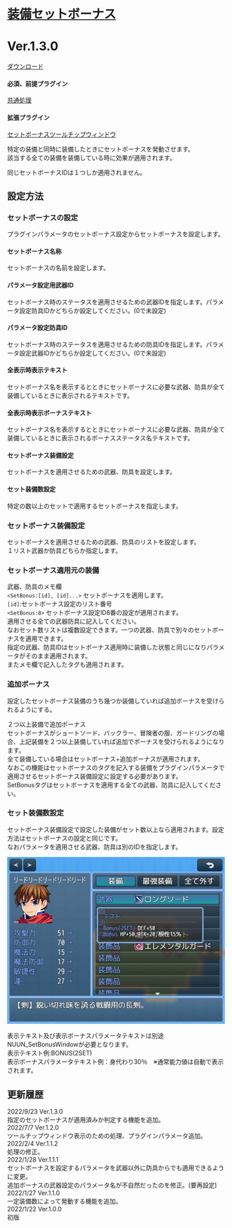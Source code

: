 # [装備セットボーナス](https://raw.githubusercontent.com/nuun888/MZ/master/NUUN_SetBonusEquip.js)
# Ver.1.3.0
[ダウンロード](https://raw.githubusercontent.com/nuun888/MZ/master/NUUN_SetBonusEquip.js)
#### 必須、前提プラグイン
[共通処理](https://github.com/nuun888/MZ/blob/master/README/Base.md)  
#### 拡張プラグイン
[セットボーナスツールチップウィンドウ](https://github.com/nuun888/MZ/blob/master/README/SetBonusWindow.md)  

特定の装備と同時に装備したときにセットボーナスを発動させます。  
該当する全ての装備を装備している時に効果が適用されます。  

同じセットボーナスIDは１つしか適用されません。  

## 設定方法
### セットボーナスの設定
プラグインパラメータのセットボーナス設定からセットボーナスを設定します。  

#### セットボーナス名称
セットボーナスの名前を設定します。  
#### パラメータ設定用武器ID
セットボーナス時のステータスを適用させるための武器IDを指定します。パラメータ設定防具IDかどちらか設定してください。(0で未設定)  
#### パラメータ設定防具ID
セットボーナス時のステータスを適用させるための防具IDを指定します。パラメータ設定武器IDかどちらか設定してください。(0で未設定)  
#### 全表示時表示テキスト
セットボーナス名を表示するとときにセットボーナスに必要な武器、防具が全て装備しているときに表示されるテキストです。  
#### 全表示時表示ボーナステキスト
セットボーナス名を表示するとときにセットボーナスに必要な武器、防具が全て装備しているときに表示されるボーナスステータス名テキストです。  
#### セットボーナス装備設定
セットボーナスを適用させるための武器、防具を設定します。  
#### セット装備数設定
特定の数以上のセットで適用するセットボーナスを指定します。  

### セットボーナス装備設定
セットボーナスを適用させるための武器、防具のリストを設定します。  
１リスト武器か防具どちらか指定します。  

### セットボーナス適用元の装備  
武器、防具のメモ欄  
`<SetBonus:[id], [id]...>` セットボーナスを適用します。  
`[id]`:セットボーナス設定のリスト番号  
`<SetBonus:8>` セットボーナス設定ID8番の設定が適用されます。  
適用させる全ての武器防具に記入してください。  
なおセット数リストは複数設定できます。一つの武器、防具で別々のセットボーナスを適用できます。  
指定の武器、防具IDはセットボーナス適用時に装備した状態と同じになりパラメータがそのまま適用されます。  
またメモ欄で記入したタグも適用されます。  

### 追加ボーナス
設定したセットボーナス装備のうち幾つか装備していれば追加ボーナスを受けられるようにする。  

２つ以上装備で追加ボーナス  
セットボーナスがショートソード、バックラー、冒険者の服、ガードリングの場合、上記装備を２つ以上装備していれば追加でボーナスを受けられるようになります。  
全て装備している場合はセットボーナス+追加ボーナスが適用されます。  
なおこの機能はセットボーナスのタグを記入する装備をプラグインパラメータで適用させるセットボーナス装備設定に設定する必要があります。  
SetBonusタグはセットボーナスを適用する全ての武器、防具に記入してください。  

### セット装備数設定
セットボーナス装備設定で設定した装備がセット数以上なら適用されます。設定方法はセットボーナスの設定と同じです。  
なおパラメータを適用させる武器、防具は別のIDを指定します。  

![画像](img/SetBonusEquip1.png)  

表示テキスト及び表示ボーナスパラメータテキストは別途NUUN_SetBonusWindowが必要となります。  
表示テキスト例:BONUS(2SET)  
表示ボーナスパラメータテキスト例：身代わり30％　※通常能力値は自動で表示されます。  

## 更新履歴
2022/9/23 Ver.1.3.0  
指定のセットボーナスが適用済みか判定する機能を追加。  
2022/7/7 Ver.1.2.0  
ツールチップウィンドウ表示のための処理、プラグインパラメータ追加。  
2022/2/4 Ver.1.1.2  
処理の修正。  
2022/1/28 Ver.1.1.1  
セットボーナスを設定するパラメータを武器以外に防具からでも適用できるように変更。  
追加ボーナスの武器設定のパラメータ名が不自然だったのを修正。(要再設定)  
2022/1/27 Ver.1.1.0  
一定装備数によって発動する機能を追加。  
2022/1/22 Ver.1.0.0  
初版  
